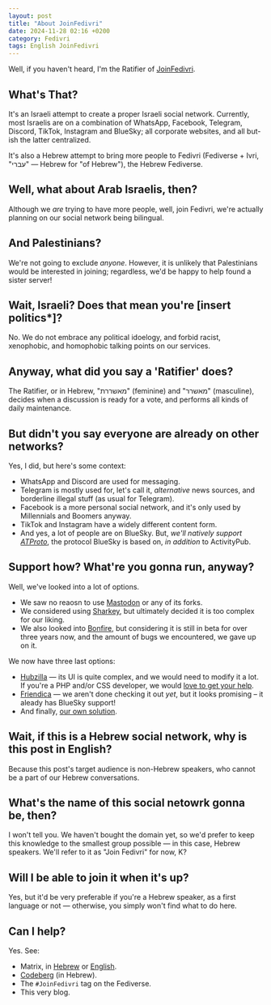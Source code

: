 ```yaml
---
layout: post
title: "About JoinFedivri"
date: 2024-11-28 02:16 +0200
category: Fedivri
tags: English JoinFedivri 
---
```


Well, if you haven't heard, I'm the Ratifier of [JoinFedivri](https://codeberg.org/JoinFedivri).

## What's That?

It's an Israeli attempt to create a proper Israeli social network.
Currently, most Israelis are on a combination of WhatsApp, Facebook, Telegram, Discord, TikTok, Instagram and BlueSky;
all corporate websites, and all but-ish the latter centralized.

It's also a Hebrew attempt to bring more people to Fedivri (Fediverse + Ivri, "עברי" — Hebrew for "of Hebrew"), the Hebrew Fediverse.

## Well, what about Arab Israelis, then?

Although we *are* trying to have more people, well, join Fedivri, we're actually planning on our social network being bilingual.

## And Palestinians?

We're not going to exclude *anyone*. However, it is unlikely that Palestinians would be interested in joining;
regardless, we'd be happy to help found a sister server!

## Wait, Israeli? Does that mean you're \[insert politics*]?

No. We do not embrace any political idoelogy, and forbid racist, xenophobic, and homophobic talking points on our services.

## Anyway, what did you say a 'Ratifier' does?

The Ratifier, or in Hebrew, "מאשררת" (feminine) and "מאשרר" (masculine),
decides when a discussion is ready for a vote, and performs all kinds of daily maintenance.

## But didn't you say everyone are already on other networks?

Yes, I did, but here's some context:
* WhatsApp and Discord are used for messaging.
* Telegram is mostly used for, let's call it, *alternative* news sources, and borderline illegal stuff (as usual for Telegram).
* Facebook is a more personal social network, and it's only used by Millennials and Boomers anyway.
* TikTok and Instagram have a widely different content form.
* And yes, a lot of people are on BlueSky. But, *we'll natively support [ATProto](https://atproto.com)*,
  the protocol BlueSky is based on, *in addition* to ActivityPub.

## Support how? What're you gonna run, anyway?

Well, we've looked into a lot of options.
* We saw no reaosn to use [Mastodon](https://joinmastodon.org) or any of its forks.
* We considered using [Sharkey](https://joinsharkey.org), but ultimately decided it is too complex for our liking.
* We also looked into [Bonfire](https://bonfirenetworks.org), but considering it is still in beta for over three years now,
  and the amount of bugs we encountered, we gave up on it.

We now have three last options:
* [Hubzilla](https://hubzilla.org) — its UI is quite complex, and we would need to modify it a lot.
  If you're a PHP and/or CSS developer, we would [love to get your help](https://codeberg.org/JoinFedivri/JoinFedivri/issues/12).
* [Friendica](https://friendi.ca/) — we aren't done checking it out *yet*, but it looks promising – it aleady has BlueSky support!
* And finally, [our own solution](http://codeberg.org/JoinFedivri/JoinFedivri/issues/13).

## Wait, if this is a Hebrew social network, why is this post in English?

Because this post's target audience is non-Hebrew speakers, who cannot be a part of our Hebrew conversations.

## What's the name of this social netowrk gonna be, then?

I won't tell you. We haven't bought the domain yet, so we'd prefer to keep this knowledge to the smallest group possible —
in this case, Hebrew speakers. We'll refer to it as "Join Fedivri" for now, K?

## Will I be able to join it when it's up?

Yes, but it'd be very preferable if you're a Hebrew speaker, as a first language or not — otherwise, you simply won't find what to do here.

## Can I help?

Yes. See:
* Matrix, in [Hebrew](https://matrix.to/#/#JoinFedivri:matrix.org) or [English](https://matrix.to/#/#JoinFedivri_English:matrix.org).
* [Codeberg](https://codeberg.org/JoinFedivri/JoinFedivri) (in Hebrew).
* The `#JoinFedivri` tag on the Fediverse.
* This very blog.
